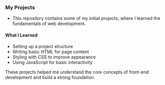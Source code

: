 ### My Projects
- This repository contains some of my initial projects, where I learned the fundamentals of web development.
#### What I Learned
- Setting up a project structure
- Writing basic HTML for page content
- Styling with CSS to improve appearance
- Using JavaScript for basic interactivity

These projects helped me understand the core concepts of front-end development and build a strong foundation. 

